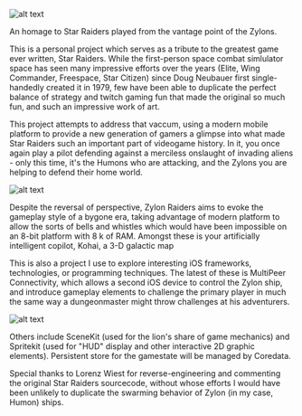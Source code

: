 ![alt text](https://github.com/jglasse/ZylonDefenders/blob/master/zylons/ZylonDefenderTitle.png)

An homage to Star Raiders played from the vantage point of the Zylons.

This is a personal project which serves as a tribute to the greatest game ever written, Star Raiders. While the first-person space combat simlulator space has seen many impressive efforts over the years (Elite, Wing Commander, Freespace, Star Citizen) since Doug Neubauer first single-handedly created it in 1979, few have been able to duplicate the perfect balance of strategy and twitch gaming fun that made the original so much fun, and such an impressive work of art. 

This project attempts to address that vaccum, using a modern mobile platform to provide a new generation of gamers a glimpse into what made Star Raiders such an important part of videogame history. In it, you once again play a pilot defending against a merciless onslaught of invading aliens - only this time, it's the Humons who are attacking, and the Zylons you are helping to defend their home world. 

![alt text](https://github.com/jglasse/ZylonDefenders/blob/master/zylons/zylonGameplaySample.png)

Despite the reversal of perspective, Zylon Raiders aims to evoke the gameplay style of a bygone era, taking advantage of modern platform to allow the sorts of bells and whistles which would have been impossible on an 8-bit platform with 8 k of RAM. Amongst these is your artificially intelligent copilot, Kohai, a 3-D galactic map

This is also a project I use to explore interesting iOS frameworks, technologies, or programming techniques. The latest
of these is MultiPeer Connectivity, which allows a second iOS device to control the Zylon ship, and introduce gameplay elements to challenge the primary player in much the same way a dungeonmaster might throw challenges at his adventurers.

![alt text](https://github.com/jglasse/ZylonDefenders/blob/master/zylons/Helm1.png)

Others include SceneKit (used for the lion's share of game mechanics) and Spritekit (used for "HUD" display and other interactive 2D graphic elements). Persistent store for the gamestate will be managed by Coredata.

Special thanks to Lorenz Wiest for reverse-engineering and commenting the original Star Raiders sourcecode, without whose efforts I would have been unlikely to duplicate the swarming behavior of Zylon (in my case, Humon) ships. 

  



